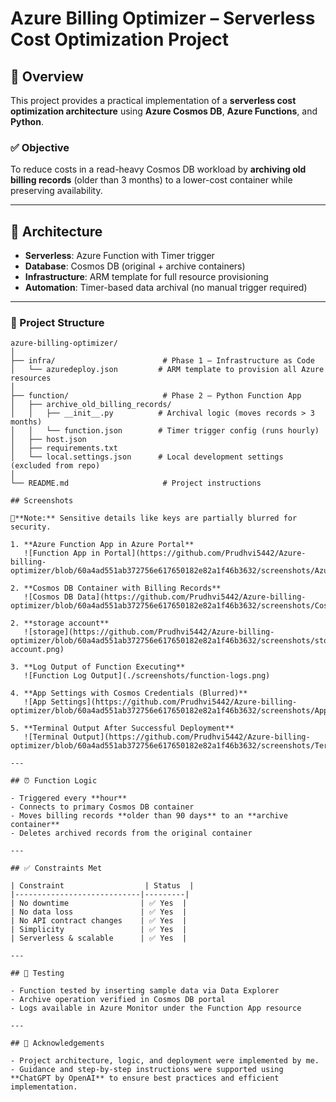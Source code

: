 # Azure Billing Optimizer – Serverless Cost Optimization Project

## 📘 Overview

This project provides a practical implementation of a **serverless cost optimization architecture** using **Azure Cosmos DB**, **Azure Functions**, and **Python**.

### ✅ Objective

To reduce costs in a read-heavy Cosmos DB workload by **archiving old billing records** (older than 3 months) to a lower-cost container while preserving availability.

---

## 🚀 Architecture

- **Serverless**: Azure Function with Timer trigger
- **Database**: Cosmos DB (original + archive containers)
- **Infrastructure**: ARM template for full resource provisioning
- **Automation**: Timer-based data archival (no manual trigger required)

---

### 📁 Project Structure

```plaintext
azure-billing-optimizer/
│
├── infra/                        # Phase 1 – Infrastructure as Code
│   └── azuredeploy.json         # ARM template to provision all Azure resources
│
├── function/                     # Phase 2 – Python Function App
│   ├── archive_old_billing_records/
│   │   ├── __init__.py          # Archival logic (moves records > 3 months)
│   │   └── function.json        # Timer trigger config (runs hourly)
│   ├── host.json
│   ├── requirements.txt
│   └── local.settings.json      # Local development settings (excluded from repo)
│
└── README.md                     # Project instructions

## Screenshots

📌**Note:** Sensitive details like keys are partially blurred for security.

1. **Azure Function App in Azure Portal**  
   ![Function App in Portal](https://github.com/Prudhvi5442/Azure-billing-optimizer/blob/60a4ad551ab372756e617650182e82a1f46b3632/screenshots/Azure%20Function%20App%20in%20Azure%20Portal.png)

2. **Cosmos DB Container with Billing Records**  
   ![Cosmos DB Data](https://github.com/Prudhvi5442/Azure-billing-optimizer/blob/60a4ad551ab372756e617650182e82a1f46b3632/screenshots/Cosmos%20DB%20Container%20with%20Billing%20Records.png)

2. **storage account**  
   ![storage](https://github.com/Prudhvi5442/Azure-billing-optimizer/blob/60a4ad551ab372756e617650182e82a1f46b3632/screenshots/storage-account.png)

3. **Log Output of Function Executing**  
   ![Function Log Output](./screenshots/function-logs.png)

4. **App Settings with Cosmos Credentials (Blurred)**  
   ![App Settings](https://github.com/Prudhvi5442/Azure-billing-optimizer/blob/60a4ad551ab372756e617650182e82a1f46b3632/screenshots/App%20Settings%20with%20Cosmos%20Credentials%20(Blurred).png)

5. **Terminal Output After Successful Deployment**  
   ![Terminal Output](https://github.com/Prudhvi5442/Azure-billing-optimizer/blob/60a4ad551ab372756e617650182e82a1f46b3632/screenshots/Terminal%20Output%20After%20Successful%20Deployment.png)

---

## ⏰ Function Logic

- Triggered every **hour**
- Connects to primary Cosmos DB container
- Moves billing records **older than 90 days** to an **archive container**
- Deletes archived records from the original container

---

## ✅ Constraints Met

| Constraint                  | Status  |
|----------------------------|---------|
| No downtime                | ✅ Yes  |
| No data loss               | ✅ Yes  |
| No API contract changes    | ✅ Yes  |
| Simplicity                 | ✅ Yes  |
| Serverless & scalable      | ✅ Yes  |

---

## 🧪 Testing

- Function tested by inserting sample data via Data Explorer
- Archive operation verified in Cosmos DB portal
- Logs available in Azure Monitor under the Function App resource

---

## 🤝 Acknowledgements

- Project architecture, logic, and deployment were implemented by me.
- Guidance and step-by-step instructions were supported using **ChatGPT by OpenAI** to ensure best practices and efficient implementation.
